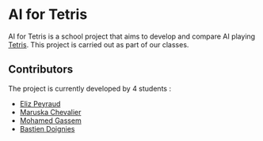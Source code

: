# AI for Tetris

AI for Tetris is a school project that aims to develop and compare AI playing 
[Tetris](https://en.wikipedia.org/wiki/Tetris). This project is carried out as 
part of our classes.

## Contributors

The project is currently developed by 4 students : 

* [Eliz Peyraud](https://www.linkedin.com/in/eliz-peyraud-574654161/)
* [Maruska Chevalier](https://www.linkedin.com/in/maruska-chevalier-223202186/)
* [Mohamed Gassem](https://www.linkedin.com/in/mohamed-gassem/)
* [Bastien Doignies](https://www.linkedin.com/in/bastien-doignies/)